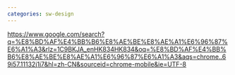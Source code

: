 ```yaml
---
categories: sw-design
---
```

https://www.google.com/search?q=%E8%BD%AF%E4%BB%B6%E8%AE%BE%E8%AE%A1%E6%96%87%E6%A1%A3&rlz=1C9BKJA_enHK834HK834&oq=%E8%BD%AF%E4%BB%B6%E8%AE%BE%E8%AE%A1%E6%96%87%E6%A1%A3&aqs=chrome..69i57.11132j1j7&hl=zh-CN&sourceid=chrome-mobile&ie=UTF-8
